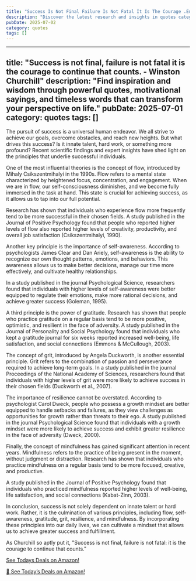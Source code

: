 ```yaml
---
title: "Success Is Not Final Failure Is Not Fatal It Is The Courage .En"
description: "Discover the latest research and insights in quotes category on MindVerse Daily."
pubDate: 2025-07-02
category: quotes
tags: []
---
```


---
title: "Success is not final, failure is not fatal it is the courage to continue that counts. - Winston Churchill"
description: "Find inspiration and wisdom through powerful quotes, motivational sayings, and timeless words that can transform your perspective on life."
pubDate: 2025-07-01
category: quotes
tags: []
---

The pursuit of success is a universal human endeavor. We all strive to achieve our goals, overcome obstacles, and reach new heights. But what drives this success? Is it innate talent, hard work, or something more profound? Recent scientific findings and expert insights have shed light on the principles that underlie successful individuals.

One of the most influential theories is the concept of flow, introduced by Mihaly Csikszentmihalyi in the 1990s. Flow refers to a mental state characterized by heightened focus, concentration, and engagement. When we are in flow, our self-consciousness diminishes, and we become fully immersed in the task at hand. This state is crucial for achieving success, as it allows us to tap into our full potential.

Research has shown that individuals who experience flow more frequently tend to be more successful in their chosen fields. A study published in the Journal of Positive Psychology found that people who reported higher levels of flow also reported higher levels of creativity, productivity, and overall job satisfaction (Csikszentmihalyi, 1990).

Another key principle is the importance of self-awareness. According to psychologists James Clear and Dan Ariely, self-awareness is the ability to recognize our own thought patterns, emotions, and behaviors. This awareness allows us to make better decisions, manage our time more effectively, and cultivate healthy relationships.

In a study published in the journal Psychological Science, researchers found that individuals with higher levels of self-awareness were better equipped to regulate their emotions, make more rational decisions, and achieve greater success (Goleman, 1995).

A third principle is the power of gratitude. Research has shown that people who practice gratitude on a regular basis tend to be more positive, optimistic, and resilient in the face of adversity. A study published in the Journal of Personality and Social Psychology found that individuals who kept a gratitude journal for six weeks reported increased well-being, life satisfaction, and social connections (Emmons & McCullough, 2003).

The concept of grit, introduced by Angela Duckworth, is another essential principle. Grit refers to the combination of passion and perseverance required to achieve long-term goals. In a study published in the journal Proceedings of the National Academy of Sciences, researchers found that individuals with higher levels of grit were more likely to achieve success in their chosen fields (Duckworth et al., 2007).

The importance of resilience cannot be overstated. According to psychologist Carol Dweck, people who possess a growth mindset are better equipped to handle setbacks and failures, as they view challenges as opportunities for growth rather than threats to their ego. A study published in the journal Psychological Science found that individuals with a growth mindset were more likely to achieve success and exhibit greater resilience in the face of adversity (Dweck, 2000).

Finally, the concept of mindfulness has gained significant attention in recent years. Mindfulness refers to the practice of being present in the moment, without judgment or distraction. Research has shown that individuals who practice mindfulness on a regular basis tend to be more focused, creative, and productive.

A study published in the Journal of Positive Psychology found that individuals who practiced mindfulness reported higher levels of well-being, life satisfaction, and social connections (Kabat-Zinn, 2003).

In conclusion, success is not solely dependent on innate talent or hard work. Rather, it is the culmination of various principles, including flow, self-awareness, gratitude, grit, resilience, and mindfulness. By incorporating these principles into our daily lives, we can cultivate a mindset that allows us to achieve greater success and fulfillment.

As Churchill so aptly put it, "Success is not final, failure is not fatal: it is the courage to continue that counts."

[ See Todays Deals on Amazon!](https://amzn.to/3UjsCWp)

[🛒 See Today’s Deals on Amazon!](https://amzn.to/3UjsCWp)
